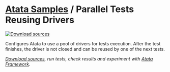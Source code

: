 # [Atata Samples](https://github.com/atata-framework/atata-samples) / Parallel Tests Reusing Drivers

[![Download sources](https://img.shields.io/badge/Download-sources-brightgreen.svg)](https://minhaskamal.github.io/DownGit/#/home?url=https://github.com/atata-framework/atata-samples/tree/master/ParallelTestsReusingDrivers)

Configures Atata to use a pool of drivers for tests execution. After the test finishes, the driver is not closed and can be reused by one of the next tests.

*[Download sources](https://minhaskamal.github.io/DownGit/#/home?url=https://github.com/atata-framework/atata-samples/tree/master/JsonConfiguration.ParallelTestsReusingDrivers), run tests, check results and experiment with [Atata Framework](https://atata.io).*